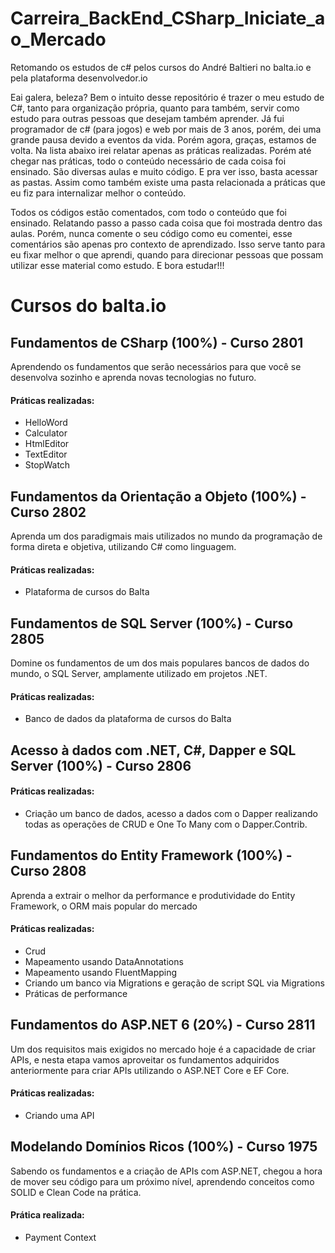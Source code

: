 # Carreira_BackEnd_CSharp_Iniciate_ao_Mercado
Retomando os estudos de c# pelos cursos do André Baltieri no balta.io e pela plataforma desenvolvedor.io

Eai galera, beleza? 
Bem o intuito desse repositório é trazer o meu estudo de C#, tanto para organização própria, quanto para também, servir como estudo para outras pessoas que desejam
também aprender.
Já fui programador de c# (para jogos) e web por mais de 3 anos, porém, dei uma grande pausa devido a eventos da vida. Porém agora, graças, estamos de volta. 
Na lista abaixo irei relatar apenas as práticas realizadas. Porém até chegar nas práticas, todo o conteúdo necessário de cada coisa foi ensinado. São diversas aulas e muito código. E pra ver isso, basta acessar as pastas. Assim como também existe uma pasta relacionada a práticas que eu fiz para internalizar melhor o conteúdo.

Todos os códigos estão comentados, com todo o conteúdo que foi ensinado. Relatando passo a passo cada coisa que foi mostrada dentro das aulas. Porém, nunca comente o seu código como eu comentei, esse comentários são apenas pro contexto de aprendizado. Isso serve tanto para eu fixar melhor o que aprendi, quando para direcionar pessoas que possam utilizar esse material como estudo. E bora estudar!!!

# Cursos do balta.io
## Fundamentos de CSharp (100%) - Curso 2801
Aprendendo os fundamentos que serão necessários para que você se desenvolva sozinho e aprenda novas tecnologias no futuro.

#### Práticas realizadas:
* HelloWord
* Calculator
* HtmlEditor
* TextEditor
* StopWatch

## Fundamentos da Orientação a Objeto (100%) - Curso 2802
Aprenda um dos paradigmais mais utilizados no mundo da programação de forma direta e objetiva, utilizando C# como linguagem.

#### Práticas realizadas:
* Plataforma de cursos do Balta

## Fundamentos de SQL Server (100%) - Curso 2805
Domine os fundamentos de um dos mais populares bancos de dados do mundo, o SQL Server, amplamente utilizado em projetos .NET.

#### Práticas realizadas:
* Banco de dados da plataforma de cursos do Balta

## Acesso à dados com .NET, C#, Dapper e SQL Server (100%) - Curso 2806

#### Práticas realizadas:
* Criação um banco de dados, acesso a dados com o Dapper realizando todas as operações de CRUD e One To Many com o Dapper.Contrib.

## Fundamentos do Entity Framework (100%) - Curso 2808
Aprenda a extrair o melhor da performance e produtividade do Entity Framework, o ORM mais popular do mercado

#### Práticas realizadas:
* Crud
* Mapeamento usando DataAnnotations
* Mapeamento usando FluentMapping
* Criando um banco via Migrations e geração de script SQL via Migrations
* Práticas de performance

## Fundamentos do ASP.NET 6 (20%) - Curso 2811
Um dos requisitos mais exigidos no mercado hoje é a capacidade de criar APIs, e nesta etapa vamos aproveitar os fundamentos adquiridos anteriormente para criar APIs utilizando o ASP.NET Core e EF Core.

#### Práticas realizadas:
* Criando uma API

## Modelando Domínios Ricos (100%) - Curso 1975
Sabendo os fundamentos e a criação de APIs com ASP.NET, chegou a hora de mover seu código para um próximo nível, aprendendo conceitos como SOLID e Clean Code na prática.

#### Prática realizada:
* Payment Context
